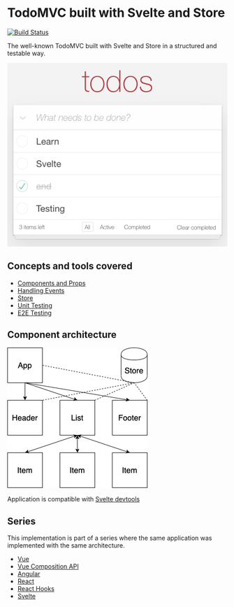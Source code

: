 # TodoMVC built with Svelte and Store

[![Build Status](https://travis-ci.com/blacksonic/todomvc-svelte.svg?branch=master)](https://travis-ci.com/blacksonic/todomvc-svelte)

The well-known TodoMVC built with Svelte and Store in a structured and testable way.

![TodoMVC Svelte](./images/screenshot.png "TodoMVC Svelte")

## Concepts and tools covered

- [Components and Props](https://svelte.dev/tutorial/declaring-props)
- [Handling Events](https://svelte.dev/tutorial/component-events)
- [Store](https://svelte.dev/tutorial/writable-stores)
- [Unit Testing](https://github.com/testing-library/svelte-testing-library)
- [E2E Testing](https://www.cypress.io/)

## Component architecture

![Architecture](./images/architecture.png)

Application is compatible with [Svelte devtools](https://chrome.google.com/webstore/detail/svelte-devtools/ckolcbmkjpjmangdbmnkpjigpkddpogn)

## Series

This implementation is part of a series where the same application was implemented with the same architecture.

- [Vue](https://github.com/blacksonic/todomvc-vue)
- [Vue Composition API](https://github.com/blacksonic/todomvc-vue-composition-api)
- [Angular](https://github.com/blacksonic/todomvc-angular)
- [React](https://github.com/blacksonic/todomvc-react)
- [React Hooks](https://github.com/blacksonic/todomvc-react-hooks)
- [Svelte](https://github.com/blacksonic/todomvc-svelte)

